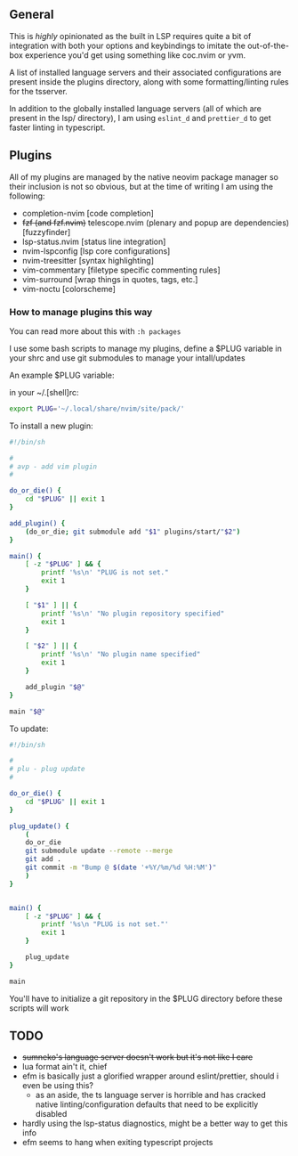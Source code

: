 ## General

This is _highly_ opinionated as the built in LSP requires quite a bit of integration with both your options and keybindings to imitate the out-of-the-box experience you'd get using something like coc.nvim or yvm.

A list of installed language servers and their associated configurations are present inside the plugins directory, along with some formatting/linting rules for the tsserver.

In addition to the globally installed language servers (all of which are present in the lsp/ directory), I am using `eslint_d` and `prettier_d` to get faster linting in typescript.

## Plugins

All of my plugins are managed by the native neovim package manager so their inclusion is not so obvious, but at the time of writing I am using the following:

- completion-nvim [code completion]
- ~~fzf (and fzf.nvim)~~ telescope.nvim (plenary and popup are dependencies) [fuzzyfinder]
- lsp-status.nvim [status line integration]
- nvim-lspconfig [lsp core configurations]
- nvim-treesitter [syntax highlighting]
- vim-commentary [filetype specific commenting rules]
- vim-surround [wrap things in quotes, tags, etc.]
- vim-noctu [colorscheme]

### How to manage plugins this way

You can read more about this with `:h packages`

I use some bash scripts to manage my plugins, define a $PLUG variable in your shrc and use git submodules to manage your intall/updates

An example $PLUG variable:

in your ~/.[shell]rc:
```bash
export PLUG='~/.local/share/nvim/site/pack/'
```

To install a new plugin:
```bash
#!/bin/sh

#
# avp - add vim plugin
#

do_or_die() {
    cd "$PLUG" || exit 1
}

add_plugin() {
    (do_or_die; git submodule add "$1" plugins/start/"$2")
}

main() {
    [ -z "$PLUG" ] && {
        printf '%s\n' "PLUG is not set."
        exit 1
    }

    [ "$1" ] || {
        printf '%s\n' "No plugin repository specified"
        exit 1
    }

    [ "$2" ] || {
        printf '%s\n' "No plugin name specified"
        exit 1
    }

    add_plugin "$@"
}

main "$@"
```

To update:

```bash
#!/bin/sh

#
# plu - plug update
#

do_or_die() {
    cd "$PLUG" || exit 1
}

plug_update() {
    (
    do_or_die
    git submodule update --remote --merge
    git add .
    git commit -m "Bump @ $(date '+%Y/%m/%d %H:%M')"
    )
}


main() {
    [ -z "$PLUG" ] && {
        printf '%s\n "PLUG is not set."'
        exit 1
    }

    plug_update
}

main
```

You'll have to initialize a git repository in the $PLUG directory before these scripts will work


## TODO
- ~~sumneko's language server doesn't work but it's not like I care~~
- lua format ain't it, chief
- efm is basically just a glorified wrapper around eslint/prettier, should i even be using this?
    - as an aside, the ts language server is horrible and has cracked native linting/configuration defaults that need to be explicitly disabled
- hardly using the lsp-status diagnostics, might be a better way to get this info
- efm seems to hang when exiting typescript projects

